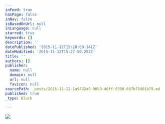 ```yaml
---
inFeed: true
hasPage: false
inNav: false
isBasedOnUrl: null
inLanguage: null
starred: true
keywords: []
description: ''
datePublished: '2015-11-12T15:28:09.141Z'
dateModified: '2015-11-12T15:27:59.252Z'
title: ''
authors: []
publisher:
  name: null
  domain: null
  url: null
  favicon: null
sourcePath: _posts/2015-11-12-1a9482a0-90b9-46ff-9898-667b75461b79.md
published: true
_type: Blurb

---
```

![](https://the-grid-user-content.s3-us-west-2.amazonaws.com/48976599-a937-49d6-a644-87349ee1d7e4.jpg)